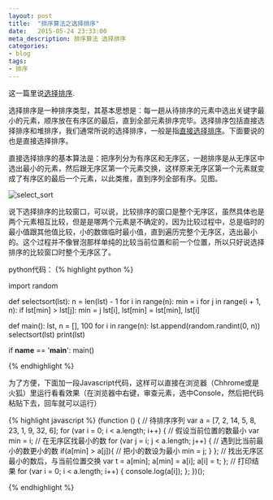 ```yaml
---
layout: post
title:  "排序算法之选择排序"
date:   2015-05-24 23:33:00
meta_description: 排序算法 选择排序
categories:
- blog
tags:
- 排序
---
```


这一篇里说[选择排序][select].

选择排序是一种排序类型，其基本思想是：每一趟从待排序的元素中选出关键字最小的元素，顺序放在有序区的最后，直到全部元素排序完毕。选择排序包括直接选择排序和堆排序，我们通常所说的选择排序，一般是指[直接选择排序][xuanze]。下面要说的也是直接选择排序。

直接选择排序的基本算法是：把序列分为有序区和无序区，一趟排序是从无序区中选出最小的元素，然后跟无序区第一个元素交换，这样原来无序区第一个元素就变成了有序区的最后一个元素，以此类推，直到序列全部有序。见图。

![select_sort](http://7xj0rk.com1.z0.glb.clouddn.com/selectsort.png)

说下选择排序的比较窗口，可以说，比较排序的窗口是整个无序区，虽然具体也是两个元素相互比较，但是是哪两个元素是不确定的，因为比较过程中，总是临时的最小值跟其他值比较，小的数做临时最小值，直到遍历完整个无序区，选出最小的。这个过程并不像冒泡那样单纯的比较当前位置和前一个位置，所以只好说选择排序的比较窗口时整个无序区了。

python代码：
{% highlight python %}

import random

def selectsort(lst):
    n = len(lst) - 1
    for i in range(n):
        min = i
        for j in range(i + 1, n):
            if lst[min] > lst[j]:
                min = j
        lst[i], lst[min] = lst[min], lst[i]

def main():
    lst, n = [], 100
    for i in range(n):
        lst.append(random.randint(0, n))
    selectsort(lst)
    print(lst)

if __name__ == '__main__':
    main()

{% endhighlight %}

为了方便，下面加一段Javascript代码，这样可以直接在浏览器（Chhrome或是火狐）里运行看看效果（在浏览器中右键，审查元素，选中Console，然后把代码粘贴下去，回车就可以运行）

{% highlight javascript %}
(function () {
    // 待排序序列
    var a = [7, 2, 14, 5, 8, 23, 1, 9, 32, 6];
    for (var i = 0; i < a.length; i++) {
        // 假设当前位置的数最小
        var min = i;
        // 在无序区找最小的数
        for (var j = i; j < a.length; j++) {
            // 遇到比当前最小的数更小的数
            if(a[min] > a[j]){
                // 把小的数设为最小
                min = j;
            }
        };
        // 找出无序区最小的数后，与当前位置交换
        var t = a[min];
        a[min] = a[i];
        a[i] = t;
    };
    // 打印结果
    for (var i = 0; i < a.length; i++) {
        console.log(a[i]);
    };
})();

{% endhighlight %}


[select]: http://zh.wikipedia.org/zh-cn/选择排序
[xuanze]: http://baike.baidu.com/view/547263.htm
